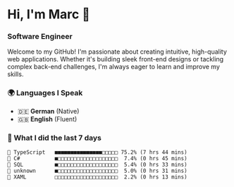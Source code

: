 # Hi, I'm Marc 👋 
### Software Engineer

Welcome to my GitHub! I'm passionate about creating intuitive, high-quality web applications. Whether it's building sleek front-end designs or tackling complex back-end challenges, I'm always eager to learn and improve my skills.  

### 🌍 Languages I Speak  
- 🇩🇪 **German** (Native)  
- 🇬🇧 **English** (Fluent)

### 🤯 What I did the last 7 days

```
🔷 TypeScript   ■■■■■■■■■■■■■■■□□□□□ 75.2% (7 hrs 44 mins)
🔷 C#           ■□□□□□□□□□□□□□□□□□□□  7.4% (0 hrs 45 mins)
📄 SQL          ■□□□□□□□□□□□□□□□□□□□  5.4% (0 hrs 33 mins)
📄 unknown      ■□□□□□□□□□□□□□□□□□□□  5.0% (0 hrs 31 mins)
📄 XAML         □□□□□□□□□□□□□□□□□□□□  2.2% (0 hrs 13 mins)
```